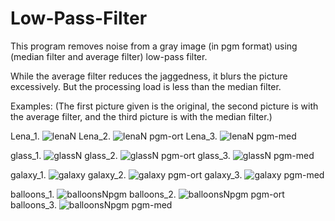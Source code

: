 # Low-Pass-Filter
This program removes noise from a gray image (in pgm format) using (median filter and average filter) low-pass filter.

While the average filter reduces the jaggedness, it blurs the picture excessively. But the processing load is less than the median filter.

Examples: (The first picture given is the original, the second picture is with the average filter, and the third picture is with the median filter.)

Lena_1. ![lenaN](https://github.com/gulsoy83/Low-Pass-Filter/assets/46426033/21c91960-2589-424e-91ca-31f923f80d3c)
Lena_2. ![lenaN pgm-ort](https://github.com/gulsoy83/Low-Pass-Filter/assets/46426033/f0c94514-a554-456e-9747-60a53bcfda3d)
Lena_3. ![lenaN pgm-med](https://github.com/gulsoy83/Low-Pass-Filter/assets/46426033/54845021-6909-4205-80f2-d9520f9c782d)


glass_1. ![glassN](https://github.com/gulsoy83/Low-Pass-Filter/assets/46426033/eaf1dfdf-6260-4b3b-a6d8-a15db007c31b)
glass_2. ![glassN pgm-ort](https://github.com/gulsoy83/Low-Pass-Filter/assets/46426033/304f9c75-8eb7-4b07-ba3d-f88726a0c209)
glass_3. ![glassN pgm-med](https://github.com/gulsoy83/Low-Pass-Filter/assets/46426033/c308daf8-56ff-4456-b12c-cf18d4f83a76)


galaxy_1. ![galaxy](https://github.com/gulsoy83/Low-Pass-Filter/assets/46426033/7a689250-c8f1-4e66-a940-2b9ca0b73bd7)
galaxy_2. ![galaxy pgm-ort](https://github.com/gulsoy83/Low-Pass-Filter/assets/46426033/64f4074e-c67c-4c11-be48-7d01502e82ff)
galaxy_3. ![galaxy pgm-med](https://github.com/gulsoy83/Low-Pass-Filter/assets/46426033/603cee99-6c56-4df3-9d64-bc7819a6534b)


balloons_1. ![balloonsNpgm](https://github.com/gulsoy83/Low-Pass-Filter/assets/46426033/438fab94-31ed-464b-92c4-9766c3fba3b2)
balloons_2. ![balloonsNpgm pgm-ort](https://github.com/gulsoy83/Low-Pass-Filter/assets/46426033/e1124c3f-b0f7-4f0e-97c0-c2ef352b4f0a)
balloons_3. ![balloonsNpgm pgm-med](https://github.com/gulsoy83/Low-Pass-Filter/assets/46426033/58bbae1c-9fad-45c8-9fb7-50200267430d)
